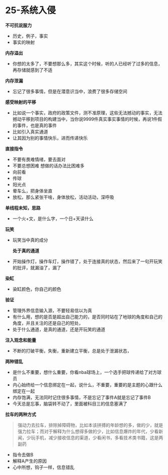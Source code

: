 # 25-系统入侵



**不可抗说服力**

* 历史，例子，事实
* 事实的映射

**内存溢出**

* 你想的太多了，不要想那么多，其实这个时候，听的人已经听了过多的信息，再存储就感到了不适

**内存泄漏**

* 忘记了很多事情，但是在潜意识当中，浪费了很多存储空间

**感受映射的平移**

* 比如说一个事实，政府的政策文件，测不准原理，这些无法撼动的事实，无法撼动平移到项目的构建当中，当你说9999件真实事实事情的时候，再说1件假的事件，也是真的事件
* 比如引入真实通道
* 让其因为别的事情快乐，进而传递快乐

**直接指令**

* 不要有畏难情绪，要去面对
* 不要总想困难 想做的话办法比困难多
* 向前看
* 传球
* 阳光点
* 晕车么，把身体坐直
* 放松，那么紧张干啥，身体放松，活动活动，深呼吸

**单线程未知，思路**

* 一个火+文，是什么字，一个日+天读什么

**玩笑**

* 玩笑当中真的成分

  **处于真的通道**

* 开始操作灯，操作车灯，操作错了，处于连接真的状态，然后来了一句开玩笑的批评，就漏油了，漏了

**染缸**

* 染缸颜色，你自己的颜色

**验证**

* 管理外界信息输入源，不要轻易信以为真
* 有什么用，想的是否是超出自己能力的，是否同时站在了地球的角度和自己的角度，并且关注的还是自己的短处，
* 处于什么通道，是真的通道，还是开玩笑的通道

**注入观念和能量**

* 不断的打破平衡，失衡，重新建立平衡，总是处于泄漏状态，

**两种错乱**

* 是什么不重要，想什么重要，你看nba球场上，一个选手把球传递给了对方球员
* 内心始终给一个信息绑定在一起，说什么，不重要，重要的是主题的心跟什么绑定在一起
* 内存饱满，无法同时记住很多事情，不是忘记了事件A就是忘记了事件B
* 今天总是忘事，脑袋转不动了，里面被科目三的信息塞满了

**拉车的两种方式**

> 强动力去拉车，排除掉障碍物，比如本该拼搏的年龄想的多，做的少，就是强力拉车；而对于解释为什么想得多做的少，比如信息爆炸的年代，少看新闻，少玩手机，减少接收信息的渠道，少看闲书，多看技术类书籍，这是两副药

* 指令去做B
* 解释A产生的原因
* 心中所想，钩子一样，信息错乱

